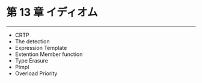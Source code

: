 # 第 13 章 イディオム

----------

* CRTP
* The detection
* Expression Template
* Extention Member function
* Type Erasure
* Pimpl
* Overload Priority